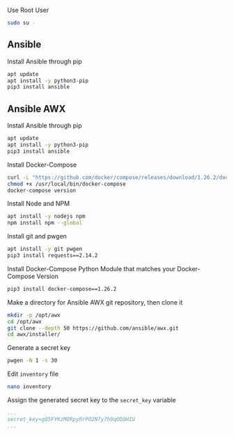 Use Root User
```bash
sudo su -
```

## Ansible
Install Ansible through pip
```bash
apt update
apt install -y python3-pip
pip3 install ansible
```


## Ansible AWX
Install Ansible through pip
```bash
apt update
apt install -y python3-pip
pip3 install ansible
```

Install Docker-Compose
```bash
curl -L "https://github.com/docker/compose/releases/download/1.26.2/docker-compose-$(uname -s)-$(uname -m)" -o /usr/local/bin/docker-compose
chmod +x /usr/local/bin/docker-compose
docker-compose version
```

Install Node and NPM
```bash
apt install -y nodejs npm
npm install npm --global
```

Install git and pwgen
```bash
apt install -y git pwgen
pip3 install requests==2.14.2
```

Install Docker-Compose Python Module that matches your Docker-Compose Version
```bash
pip3 install docker-compose==1.26.2
```

Make a directory for Ansible AWX git repository, then clone it
```bash
mkdir -p /opt/awx
cd /opt/awx
git clone --depth 50 https://github.com/ansible/awx.git
cd awx/installer/
```

Generate a secret key
```bash
pwgen -N 1 -s 30
```

Edit `inventory` file
```bash
nano inventory
```

Assign the generated secret key to the `secret_key` variable
```yaml
...
secret_key=gQ5FYKzMORpyRrPO2N7y7h0qODQHIU
...
```
